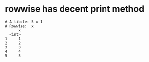 # rowwise has decent print method

    # A tibble: 5 x 1
    # Rowwise:  x
          x
      <int>
    1     1
    2     2
    3     3
    4     4
    5     5


